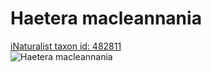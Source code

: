 
Haetera macleannania
====================
  
[iNaturalist taxon id: 482811](https://www.inaturalist.org/taxa/482811)  
![Haetera macleannania](https://inaturalist-open-data.s3.amazonaws.com/photos/29807653/medium.jpg)